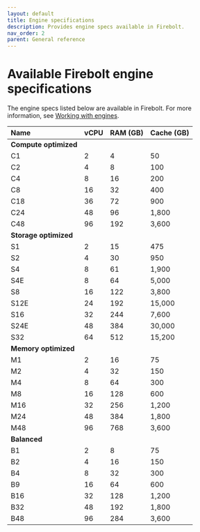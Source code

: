 ```yaml
---
layout: default
title: Engine specifications
description: Provides engine specs available in Firebolt.
nav_order: 2
parent: General reference
---
```


# Available Firebolt engine specifications

The engine specs listed below are available in Firebolt. For more information, see [Working with engines](../Guides/working-with-engines/).

| Name    	| vCPU 	| RAM (GB) 	| Cache (GB) 	|
| :--------	| :----	| :------	| :--------	|
| **Compute optimized** | |   |         	|
| C1       	| 2    	| 4      	| 50       	|
| C2       	| 4    	| 8      	| 100      	|
| C4       	| 8    	| 16     	| 200      	|
| C8       	| 16   	| 32     	| 400      	|
| C18      	| 36   	| 72     	| 900      	|
| C24      	| 48   	| 96     	| 1,800    	|
| C48      	| 96   	| 192    	| 3,600    	|
| **Storage optimized** | |   |         	|
| S1       	| 2    	| 15     	| 475      	|
| S2       	| 4    	| 30     	| 950      	|
| S4       	| 8    	| 61     	| 1,900    	|
| S4E      	| 8    	| 64     	| 5,000    	|
| S8       	| 16   	| 122    	| 3,800    	|
| S12E     	| 24   	| 192    	| 15,000   	|
| S16      	| 32   	| 244    	| 7,600    	|
| S24E     	| 48   	| 384    	| 30,000   	|
| S32      	| 64   	| 512    	| 15,200   	|
| **Memory optimized** | |    |         	|
| M1       	| 2    	| 16     	| 75       	|
| M2       	| 4    	| 32     	| 150      	|
| M4       	| 8    	| 64     	| 300      	|
| M8       	| 16   	| 128    	| 600      	|
| M16      	| 32   	| 256    	| 1,200    	|
| M24      	| 48   	| 384    	| 1,800    	|
| M48      	| 96   	| 768    	| 3,600    	|
| **Balanced** |    |         |         	|
| B1       	| 2    	| 8      	| 75       	|
| B2       	| 4    	| 16     	| 150      	|
| B4       	| 8    	| 32     	| 300      	|
| B9       	| 16   	| 64     	| 600      	|
| B16      	| 32   	| 128    	| 1,200    	|
| B32      	| 48   	| 192    	| 1,800    	|
| B48      	| 96   	| 284    	| 3,600    	|
